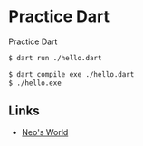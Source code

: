 # Practice Dart

Practice Dart

```bash
$ dart run ./hello.dart

$ dart compile exe ./hello.dart
$ ./hello.exe
```


## Links

- [Neo's World](https://neos21.net/)
